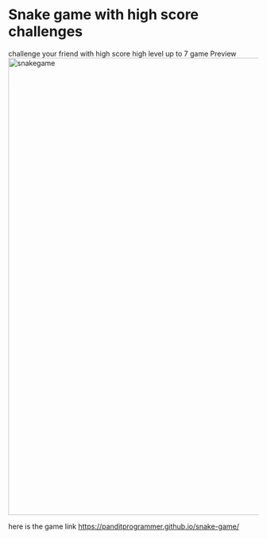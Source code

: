 # Snake game with high score challenges
challenge your friend with high score 
high level up to 7
game Preview 
<img width="919" alt="snakegame" src="https://user-images.githubusercontent.com/65272533/118226374-7d9cdb00-b4a4-11eb-943b-d2eb2ad19b35.png">

here is the game link https://panditprogrammer.github.io/snake-game/
